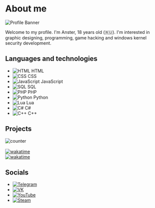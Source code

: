 # About me

![Profile Banner](https://placekitten.com/1000/300) <!-- Замени ссылку на свою фотографию -->

Welcome to my profile. I'm Anster, 18 years old (🇷🇺). I'm interested in graphic designing, programming, game hacking and windows kernel security development.

<!--Project Manager, Lua API, UI/UX developer @ Laventura-->

## Languages and technologies

- ![HTML](https://img.shields.io/badge/-HTML-E34F26?style=flat-square&logo=html5&logoColor=white) HTML
- ![CSS](https://img.shields.io/badge/-CSS-1572B6?style=flat-square&logo=css3&logoColor=white) CSS
- ![JavaScript](https://img.shields.io/badge/-JavaScript-F7DF1E?style=flat-square&logo=javascript&logoColor=black) JavaScript
- ![SQL](https://img.shields.io/badge/-SQL-4479A1?style=flat-square&logo=postgresql&logoColor=white) SQL
- ![PHP](https://img.shields.io/badge/-PHP-777BB4?style=flat-square&logo=php&logoColor=white) PHP
- ![Python](https://img.shields.io/badge/-Python-3776AB?style=flat-square&logo=python&logoColor=white) Python
- ![Lua](https://img.shields.io/badge/-Lua-2C2D72?style=flat-square&logo=lua&logoColor=white) Lua
- ![C#](https://img.shields.io/badge/-C%23-239120?style=flat-square&logo=c-sharp&logoColor=white) C#
- ![C++](https://img.shields.io/badge/-C++-00599C?style=flat-square&logo=c%2B%2B&logoColor=white) C++

## Projects

![counter](https://moe-counter.glitch.me/get/@nsterxyz?theme=asoul) \
\
[![wakatime](https://wakatime.com/badge/user/018e890f-f867-4895-9ed9-5cfa1c0ada53.svg)](https://wakatime.com/@018e890f-f867-4895-9ed9-5cfa1c0ada53)\
[![wakatime](https://wakatime.com/share/@ansterxyz/018e890f-f867-4895-9ed9-5cfa1c0ada53.svg)](https://wakatime.com/@ansterxyz)
<!--
### Веб-разработка
- [Проект 1](https://github.com/your_username/project1) - Краткое описание проекта 1.
- [Проект 2](https://github.com/your_username/project2) - Краткое описание проекта 2.

### Десктоп-разработка
- [Проект 3](https://github.com/your_username/project3) - Краткое описание проекта 3.
- [Проект 4](https://github.com/your_username/project4) - Краткое описание проекта 4.

### Скрипты
- [Скрипт 1](https://github.com/your_username/script1) - Краткое описание скрипта 1.
- [Скрипт 2](https://github.com/your_username/script2) - Краткое описание скрипта 2.

### Чат-боты
- [Бот 1](https://github.com/your_username/bot1) - Краткое описание бота 1.
- [Бот 2](https://github.com/your_username/bot2) - Краткое описание бота 2.
-->

## Socials

- [![Telegram](https://img.shields.io/badge/-Telegram-2CA5E0?style=flat-square&logo=telegram&logoColor=white)](https://t.me/ansterxyz)
- [![VK](https://img.shields.io/badge/-VK-0088CC?style=flat-square&logo=vk&logoColor=white)](https://vk.com/ansterxyz)
- [![YouTube](https://img.shields.io/badge/-YouTube-FF0000?style=flat-square&logo=youtube&logoColor=white)](https://www.youtube.com/@ansterxyz)
- [![Steam](https://img.shields.io/badge/-Steam-000000?style=flat-square&logo=steam&logoColor=white)](https://steamcommunity.com/id/ansterxyz)
